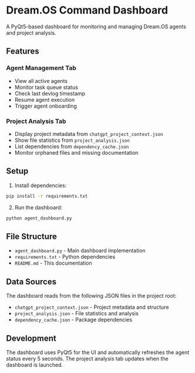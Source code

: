 # Dream.OS Command Dashboard

A PyQt5-based dashboard for monitoring and managing Dream.OS agents and project analysis.

## Features

### Agent Management Tab
- View all active agents
- Monitor task queue status
- Check last devlog timestamp
- Resume agent execution
- Trigger agent onboarding

### Project Analysis Tab
- Display project metadata from `chatgpt_project_context.json`
- Show file statistics from `project_analysis.json`
- List dependencies from `dependency_cache.json`
- Monitor orphaned files and missing documentation

## Setup

1. Install dependencies:
```bash
pip install -r requirements.txt
```

2. Run the dashboard:
```bash
python agent_dashboard.py
```

## File Structure

- `agent_dashboard.py` - Main dashboard implementation
- `requirements.txt` - Python dependencies
- `README.md` - This documentation

## Data Sources

The dashboard reads from the following JSON files in the project root:
- `chatgpt_project_context.json` - Project metadata and structure
- `project_analysis.json` - File statistics and analysis
- `dependency_cache.json` - Package dependencies

## Development

The dashboard uses PyQt5 for the UI and automatically refreshes the agent status every 5 seconds. The project analysis tab updates when the dashboard is launched. 